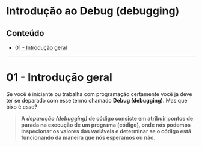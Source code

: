 # Introdução ao Debug (debugging)

## Conteúdo

 - [01 - Introdução geral](#01)

---

<div id="01"></div>

# 01 - Introdução geral

Se você é iniciante ou trabalha com programação certamente você já deve ter se deparado com esse termo chamado **Debug (debugging)**. Mas que bixo é esse?

> **A *depuração (debugging)* de código consiste em atribuir pontos de parada na execução de um programa (código), onde nós podemos inspecionar os valores das variáveis e determinar se o código está funcionando da maneira que nós esperamos ou não.**
